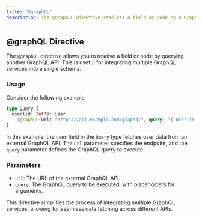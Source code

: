 ```yaml
---
title: "@graphQL"
description: The @graphQL directive resolves a field or node by a GraphQL API.
---
```


## @graphQL Directive

The `@graphQL` directive allows you to resolve a field or node by querying another GraphQL API. This is useful for integrating multiple GraphQL services into a single schema.

### Usage

Consider the following example:

```graphql
type Query {
  user(id: Int!): User
    @graphQL(url: "https://api.example.com/graphql", query: "{ user(id: {{.args.id}}) { id name email } }")
}
```

In this example, the `user` field in the `Query` type fetches user data from an external GraphQL API. The `url` parameter specifies the endpoint, and the `query` parameter defines the GraphQL query to execute.

### Parameters

- `url`: The URL of the external GraphQL API.
- `query`: The GraphQL query to be executed, with placeholders for arguments.

This directive simplifies the process of integrating multiple GraphQL services, allowing for seamless data fetching across different APIs.

